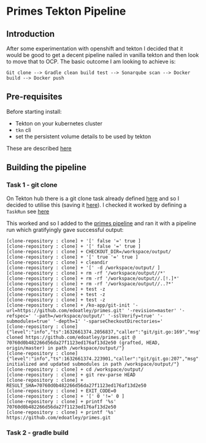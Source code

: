 # Primes Tekton Pipeline

## Introduction
After some experimentation with openshift and tekton I decided that it would be good to get a decent pipeline nailed in 
vanilla tekton and then look to move that to OCP. The basic outcome I am looking to achieve is:

```text
Git clone --> Gradle clean build test --> Sonarqube scan --> Docker build --> Docker push 
```

## Pre-requisites

Before starting install:

- Tekton on your kubernetes cluster 
- `tkn` cli
- set the persistent volume details to be used by tekton

These are described [here](https://tekton.dev/docs/getting-started/)

## Building the pipeline

### Task 1 - git clone

On Tekton hub there is a git clone task already defined [here](https://github.com/tektoncd/catalog/blob/main/task/git-clone/0.4/git-clone.yaml) 
and so I decided to utilise this (saving it [here](./tasks/tekton-git-clone.yaml)). I checked it worked by defining a 
`TaskRun` see [here](./taskruns/test-taskrun-git-clone.yaml)

This worked and so I added to the [primes pipeline](./pipelines/primes-pipeline.yaml) and ran it with a pipeline run 
which gratifyingly gave successful output:

```
[clone-repository : clone] + '[' false '=' true ]
[clone-repository : clone] + '[' false '=' true ]
[clone-repository : clone] + CHECKOUT_DIR=/workspace/output/
[clone-repository : clone] + '[' true '=' true ]
[clone-repository : clone] + cleandir
[clone-repository : clone] + '[' -d /workspace/output/ ]
[clone-repository : clone] + rm -rf '/workspace/output//*'
[clone-repository : clone] + rm -rf '/workspace/output//.[!.]*'
[clone-repository : clone] + rm -rf '/workspace/output//..?*'
[clone-repository : clone] + test -z 
[clone-repository : clone] + test -z 
[clone-repository : clone] + test -z 
[clone-repository : clone] + /ko-app/git-init '-url=https://github.com/edoatley/primes.git' '-revision=master' '-refspec=' '-path=/workspace/output/' '-sslVerify=true' '-submodules=true' '-depth=1' '-sparseCheckoutDirectories='
[clone-repository : clone] {"level":"info","ts":1632661374.2056837,"caller":"git/git.go:169","msg":"Successfully cloned https://github.com/edoatley/primes.git @ 70760d0b482266d56da27f1123ed176af13d2e50 (grafted, HEAD, origin/master) in path /workspace/output/"}
[clone-repository : clone] {"level":"info","ts":1632661374.223901,"caller":"git/git.go:207","msg":"Successfully initialized and updated submodules in path /workspace/output/"}
[clone-repository : clone] + cd /workspace/output/
[clone-repository : clone] + git rev-parse HEAD
[clone-repository : clone] + RESULT_SHA=70760d0b482266d56da27f1123ed176af13d2e50
[clone-repository : clone] + EXIT_CODE=0
[clone-repository : clone] + '[' 0 '!=' 0 ]
[clone-repository : clone] + printf '%s' 70760d0b482266d56da27f1123ed176af13d2e50
[clone-repository : clone] + printf '%s' https://github.com/edoatley/primes.git
```

### Task 2 - gradle build

